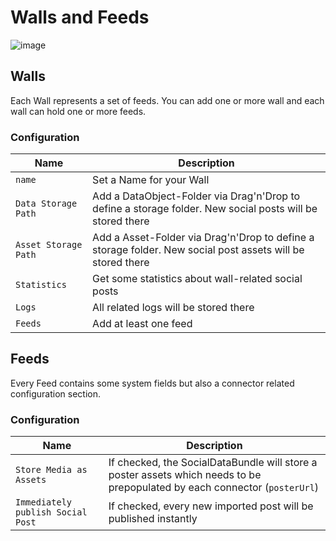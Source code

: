 # Walls and Feeds

![image](https://user-images.githubusercontent.com/700119/94450410-8a86eb80-01ad-11eb-9060-162b08ae61c6.png)

## Walls
Each Wall represents a set of feeds. 
You can add one or more wall and each wall can hold one or more feeds.

### Configuration

| Name | Description
|------|----------------------|
| `name` | Set a Name for your Wall |
| `Data Storage Path` | Add a DataObject-Folder via Drag'n'Drop to define a storage folder. New social posts will be stored there |
| `Asset Storage Path` | Add a Asset-Folder via Drag'n'Drop to define a storage folder. New social post assets will be stored there |
| `Statistics` | Get some statistics about wall-related social posts |
| `Logs` | All related logs will be stored there |
| `Feeds` | Add at least one feed |

## Feeds
Every Feed contains some system fields but also a connector related configuration section.


### Configuration

| Name | Description
|------|----------------------|
| `Store Media as Assets` | If checked, the SocialDataBundle will store a poster assets which needs to be prepopulated by each connector (`posterUrl`) |
| `Immediately publish Social Post` | If checked, every new imported post will be published instantly |
